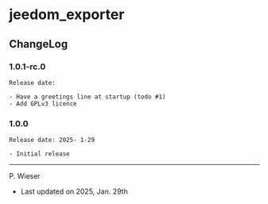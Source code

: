 # jeedom_exporter

## ChangeLog

### 1.0.1-rc.0

    Release date:

    - Have a greetings line at startup (todo #1)
    - Add GPLv3 licence

### 1.0.0

    Release date: 2025- 1-29

    - Initial release

---
P. Wieser
- Last updated on 2025, Jan. 29th
